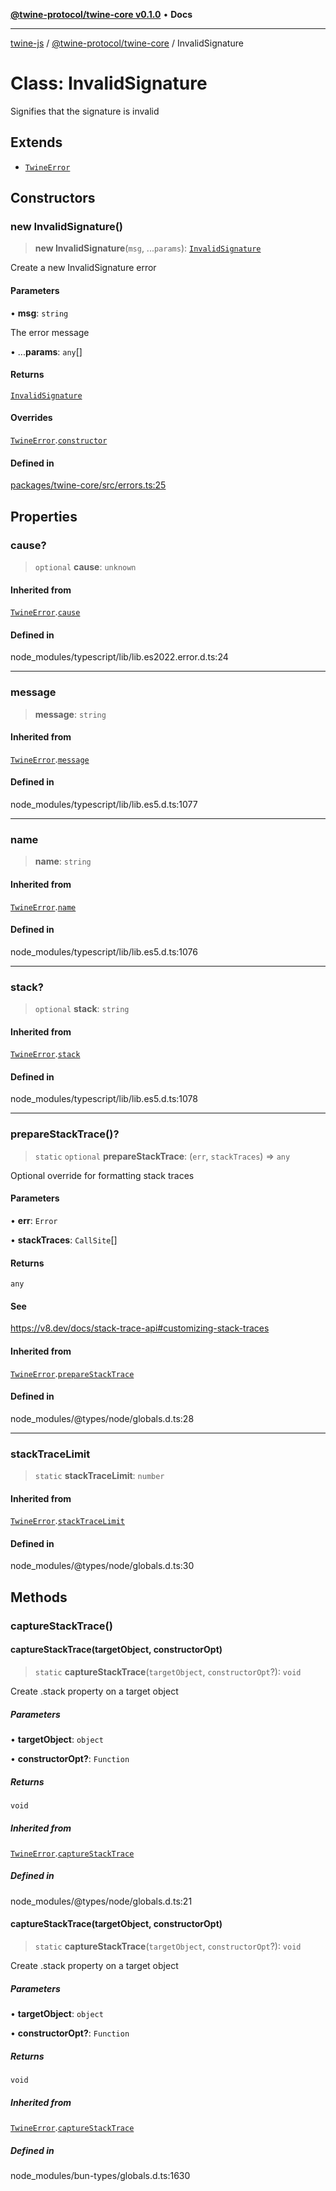 [**@twine-protocol/twine-core v0.1.0**](../README.md) • **Docs**

***

[twine-js](../../../README.md) / [@twine-protocol/twine-core](../README.md) / InvalidSignature

# Class: InvalidSignature

Signifies that the signature is invalid

## Extends

- [`TwineError`](TwineError.md)

## Constructors

### new InvalidSignature()

> **new InvalidSignature**(`msg`, ...`params`): [`InvalidSignature`](InvalidSignature.md)

Create a new InvalidSignature error

#### Parameters

• **msg**: `string`

The error message

• ...**params**: `any`[]

#### Returns

[`InvalidSignature`](InvalidSignature.md)

#### Overrides

[`TwineError`](TwineError.md).[`constructor`](TwineError.md#constructors)

#### Defined in

[packages/twine-core/src/errors.ts:25](https://github.com/twine-protocol/twine-js/blob/bc5370ff2573a6e5e5c7a912acc672967ce4c5db/packages/twine-core/src/errors.ts#L25)

## Properties

### cause?

> `optional` **cause**: `unknown`

#### Inherited from

[`TwineError`](TwineError.md).[`cause`](TwineError.md#cause)

#### Defined in

node\_modules/typescript/lib/lib.es2022.error.d.ts:24

***

### message

> **message**: `string`

#### Inherited from

[`TwineError`](TwineError.md).[`message`](TwineError.md#message)

#### Defined in

node\_modules/typescript/lib/lib.es5.d.ts:1077

***

### name

> **name**: `string`

#### Inherited from

[`TwineError`](TwineError.md).[`name`](TwineError.md#name)

#### Defined in

node\_modules/typescript/lib/lib.es5.d.ts:1076

***

### stack?

> `optional` **stack**: `string`

#### Inherited from

[`TwineError`](TwineError.md).[`stack`](TwineError.md#stack)

#### Defined in

node\_modules/typescript/lib/lib.es5.d.ts:1078

***

### prepareStackTrace()?

> `static` `optional` **prepareStackTrace**: (`err`, `stackTraces`) => `any`

Optional override for formatting stack traces

#### Parameters

• **err**: `Error`

• **stackTraces**: `CallSite`[]

#### Returns

`any`

#### See

https://v8.dev/docs/stack-trace-api#customizing-stack-traces

#### Inherited from

[`TwineError`](TwineError.md).[`prepareStackTrace`](TwineError.md#preparestacktrace)

#### Defined in

node\_modules/@types/node/globals.d.ts:28

***

### stackTraceLimit

> `static` **stackTraceLimit**: `number`

#### Inherited from

[`TwineError`](TwineError.md).[`stackTraceLimit`](TwineError.md#stacktracelimit)

#### Defined in

node\_modules/@types/node/globals.d.ts:30

## Methods

### captureStackTrace()

#### captureStackTrace(targetObject, constructorOpt)

> `static` **captureStackTrace**(`targetObject`, `constructorOpt`?): `void`

Create .stack property on a target object

##### Parameters

• **targetObject**: `object`

• **constructorOpt?**: `Function`

##### Returns

`void`

##### Inherited from

[`TwineError`](TwineError.md).[`captureStackTrace`](TwineError.md#capturestacktrace)

##### Defined in

node\_modules/@types/node/globals.d.ts:21

#### captureStackTrace(targetObject, constructorOpt)

> `static` **captureStackTrace**(`targetObject`, `constructorOpt`?): `void`

Create .stack property on a target object

##### Parameters

• **targetObject**: `object`

• **constructorOpt?**: `Function`

##### Returns

`void`

##### Inherited from

[`TwineError`](TwineError.md).[`captureStackTrace`](TwineError.md#capturestacktrace)

##### Defined in

node\_modules/bun-types/globals.d.ts:1630
